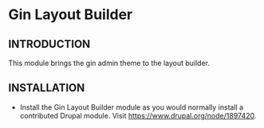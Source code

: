 # Gin Layout Builder

INTRODUCTION
------------
This module brings the gin admin theme to the layout builder.

INSTALLATION
------------

* Install the Gin Layout Builder module as you would
normally install a contributed
  Drupal module. Visit https://www.drupal.org/node/1897420.

